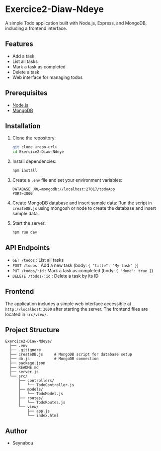 # Exercice2-Diaw-Ndeye

A simple Todo application built with Node.js, Express, and MongoDB, including a frontend interface.

## Features

- Add a task
- List all tasks
- Mark a task as completed
- Delete a task
- Web interface for managing todos

## Prerequisites

- [Node.js](https://nodejs.org/)
- [MongoDB](https://www.mongodb.com/)

## Installation

1. Clone the repository:

   ```sh
   git clone <repo-url>
   cd Exercice2-Diaw-Ndeye
   ```

2. Install dependencies:

   ```sh
   npm install
   ```

3. Create a `.env` file and set your environment variables:
   ```
   DATABASE_URL=mongodb://localhost:27017/todoApp
   PORT=3000
   ```

4. Create MongoDB database and insert sample data:
   Run the script in `createDB.js` using mongosh or node to create the database and insert sample data.

5. Start the server:
   ```sh
   npm run dev
   ```

## API Endpoints

- `GET /todos` : List all tasks
- `POST /todos` : Add a new task (body: `{ "title": "My task" }`)
- `PUT /todos/:id` : Mark a task as completed (body: `{ "done": true }`)
- `DELETE /todos/:id` : Delete a task by its ID

## Frontend

The application includes a simple web interface accessible at `http://localhost:3000` after starting the server. The frontend files are located in `src/view/`.

## Project Structure

```
Exercice2-Diaw-Ndeye/
  ├── .env
  ├── .gitignore
  ├── createDB.js     # MongoDB script for database setup
  ├── db.js           # MongoDB connection
  ├── package.json
  ├── README.md
  ├── server.js
  └── src/
      ├── controllers/
      │   └── TodoController.js
      ├── models/
      │   └── TodoModel.js
      ├── routes/
      │   └── TodoRoutes.js
      └── view/
          ├── app.js
          └── index.html
```

## Author

- Seynabou 


